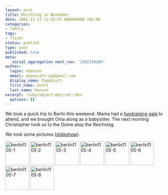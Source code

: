 ```yaml
---
layout: post
title: Reichstag in November
date: 2005-11-13 11:25:57.000000000 +01:00
categories:
- family
tags:
- flickr
status: publish
type: post
published: true
meta:
  _social_aggregation_next_run: '1392139145'
author:
  login: shanson
  email: papascott-wp@gmail.com
  display_name: PapaScott
  first_name: Scott
  last_name: Hanson
excerpt: !ruby/object:Hpricot::Doc
  options: {}
---
```

<p>We took a quick trip to Berlin this weekend. Mama had a <a href="http://www.welt.de/data/2005/11/12/802539.html" title="Auktion bei Pomp, Duck: Heidi Klum im Einsatz">fundraising</a> <a href="http://bz.berlin1.de/aktuell/boulevard/051113/klum.html" title="B.Z. traf Top-Model Heidi Klum bei Blitz-Besuch in Berlin">gala</a> to attend, and we brought Oma along as a babysitter. The next morning Christopher took us to the Dome atop the Reichstag. </p>
<p>We took some pictures (<a href="http://www.flickr.com/photos/papascott/sets/1354517/show/">slideshow</a>).</p>
<div><a href="http://www.flickr.com/photos/papascott/62719017/in/set-1354517/" title="berlin1105-1" class="thumb_link" id="set_thumb_link_62719017"><img src="https://static.flickr.com/25/62719017_1f8687a921_s.jpg" alt="berlin1105-1" width="75" height="75" /></a> <a href="http://www.flickr.com/photos/papascott/62719146/in/set-1354517/" title="berlin1105-2" class="thumb_link" id="set_thumb_link_62719146"><img src="https://static.flickr.com/32/62719146_23e6fa3baf_s.jpg" alt="berlin1105-2" width="75" height="75" /></a> <a href="http://www.flickr.com/photos/papascott/62719286/in/set-1354517/" title="berlin1105-3" class="thumb_link" id="set_thumb_link_62719286"><img src="https://static.flickr.com/29/62719286_39127b912b_s.jpg" alt="berlin1105-3" width="75" height="75" /></a> <a href="http://www.flickr.com/photos/papascott/62719458/in/set-1354517/" title="berlin1105-4" class="thumb_link" id="set_thumb_link_62719458"><img src="https://static.flickr.com/27/62719458_07a0be7f2c_s.jpg" alt="berlin1105-4" width="75" height="75" /></a> <a href="http://www.flickr.com/photos/papascott/62719679/in/set-1354517/" title="berlin1105-5" class="thumb_link" id="set_thumb_link_62719679"><img src="https://static.flickr.com/30/62719679_1a945d0baf_s.jpg" alt="berlin1105-5" width="75" height="75" /></a> <a href="http://www.flickr.com/photos/papascott/62719833/in/set-1354517/" title="berlin1105-6" class="thumb_link" id="set_thumb_link_62719833"><img src="https://static.flickr.com/29/62719833_61c34718cd_s.jpg" alt="berlin1105-6" width="75" height="75" /></a> <a href="http://www.flickr.com/photos/papascott/62720077/in/set-1354517/" title="berlin1105-7" class="thumb_link" id="set_thumb_link_62720077"><img src="https://static.flickr.com/27/62720077_7c856076f3_s.jpg" alt="berlin1105-7" width="75" height="75" /></a> <a href="http://www.flickr.com/photos/papascott/62720339/in/set-1354517/" title="berlin1105-8" class="thumb_link" id="set_thumb_link_62720339"><img src="https://static.flickr.com/29/62720339_3b3cb89ca9_s.jpg" alt="berlin1105-8" width="75" height="75" /></a></div>
